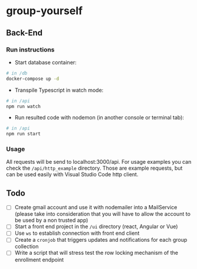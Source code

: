 # group-yourself

## Back-End

### Run instructions

* Start database container:
```bash
# in /db
docker-compose up -d
```

* Transpile Typescript in watch mode:
```bash
# in /api
npm run watch
```

* Run resulted code with nodemon (in another console or terminal tab):
```bash
# in /api
npm run start
```

### Usage

All requests will be send to localhost:3000/api. For usage examples you can check the `/api/http_example` directory. Those are example requests, but can be used easily with Visual Studio Code http client.


## Todo

- [ ] Create gmail account and use it with nodemailer into a MailService (please take into consideration that you will have to allow the account to be used by a non trusted app)
- [ ] Start a front end project in the `/ui` directory (react, Angular or Vue)
- [ ] Use `ws` to establish connection with front end client
- [ ] Create a `cronjob` that triggers updates and notifications for each group collection
- [ ] Write a script that will stress test the row locking mechanism of the enrollment endpoint